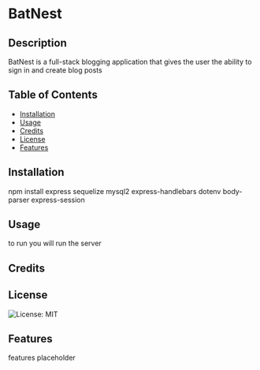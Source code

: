 
# BatNest

## Description
BatNest is a full-stack blogging application that gives the user the ability to sign in and create blog posts

## Table of Contents
- [Installation](#installation)
- [Usage](#usage)
- [Credits](#credits)
- [License](#license)
- [Features](#features)

## Installation
npm install express sequelize mysql2 express-handlebars dotenv body-parser express-session

## Usage
to run you will run the server

## Credits


## License
![License: MIT](https://img.shields.io/badge/License-MIT-yellow.svg)

## Features
features placeholder
